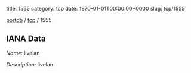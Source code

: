 title: 1555
category: tcp
date: 1970-01-01T00:00:00+0000
slug: tcp/1555

[portdb](/) / [tcp](/category/tcp.html) / 1555


## IANA Data

_Name:_ livelan

_Description:_ livelan


